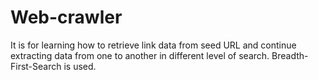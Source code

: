 # Web-crawler
It is for learning how to retrieve link data from seed URL and continue extracting data from one to another in different level of search. Breadth-First-Search is used.
